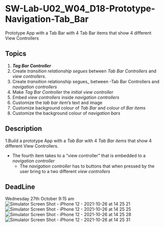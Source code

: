 # SW-Lab-U02_W04_D18-Prototype-Navigation-Tab_Bar
Prototype App with a Tab Bar with 4 Tab Bar items that show 4 different View Controllers

## Topics
1. **_Tag Bar Controller_**
2. Create _transition relationship segues_ between _Tab Bar Controllers_ and _view controllers_. 
3. Create _transition_ relationship segues_ between -Tab Bar Controllers and _navigation controllers_ 
4. Make _Tag Bar Controller_ the _initial view controller_
5. Embed _view controllers_  inside _navigation controllers_ 
6. Customize the _tab bar item_’s text and image 
7. Customize background colour of _Tab Bar_ and colour of _Bar items_ 
8. Customize the background colour of _navigation bars_ 


 ## Description
1.Build a prototype App with a _Tab Bar_ with 4 _Tab Bar items_ that show 4 different View Controllers.
   -  The fourth item takes to a “view controller” that is embedded to a _navigation controller_
      - The _navigation controller_ has to buttons that when pressed by the user bring to a two different _view controllers_ 

## DeadLine 
Wednesday 27th October 9:15 am
![Simulator Screen Shot - iPhone 12 - 2021-10-26 at 14 25 21](https://user-images.githubusercontent.com/91871608/138868725-ef45ed44-271f-4dcb-bf70-5acb7d9c8855.png)
![Simulator Screen Shot - iPhone 12 - 2021-10-26 at 14 25 25](https://user-images.githubusercontent.com/91871608/138868732-04e063d3-2292-4890-af0a-25a95ab1e0cc.png)
![Simulator Screen Shot - iPhone 12 - 2021-10-26 at 14 25 28](https://user-images.githubusercontent.com/91871608/138868738-24c97c84-4ba6-4035-afa1-beed382d1bc1.png)
![Simulator Screen Shot - iPhone 12 - 2021-10-26 at 14 25 31](https://user-images.githubusercontent.com/91871608/138868743-a4ff5869-aada-490c-abec-db6352b77d81.png)
